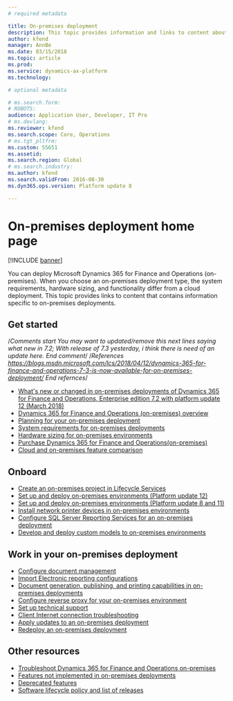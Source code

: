 ```yaml
---
# required metadata

title: On-premises deployment
description: This topic provides information and links to content about on-premises deployments.
author: kfend
manager: AnnBe
ms.date: 03/15/2018
ms.topic: article
ms.prod: 
ms.service: dynamics-ax-platform
ms.technology: 

# optional metadata

# ms.search.form: 
# ROBOTS: 
audience: Application User, Developer, IT Pro
# ms.devlang: 
ms.reviewer: kfend
ms.search.scope: Core, Operations
# ms.tgt_pltfrm: 
ms.custom: 55651
ms.assetid: 
ms.search.region: Global
# ms.search.industry: 
ms.author: kfend
ms.search.validFrom: 2016-08-30
ms.dyn365.ops.version: Platform update 8

---
```

# On-premises deployment home page

[!INCLUDE [banner](../includes/banner.md)]

You can deploy Microsoft Dynamics 365 for Finance and Operations (on-premises). When you choose an on-premises deployment type, the system requirements, hardware sizing, and functionality differ from a cloud deployment. This topic provides links to content that contains information specific to on-premises deployments.

## Get started
  /*Comments start
  You may want to updated/remove this next lines saying what new in 7.2; With release of 7.3 yesterday, i think there is need of an update here.
  End comment*/ 
  /*References
  https://blogs.msdn.microsoft.com/lcs/2018/04/12/dynamics-365-for-finance-and-operations-7-3-is-now-available-for-on-premises-deployment/
  End refernces*/
- [What's new or changed in on-premises deployments of Dynamics 365 for Finance and Operations, Enterprise edition 7.2 with platform update 12 (March 2018)](../../fin-and-ops/get-started/whats-new-LBD-PU12-App72.md)
- [Dynamics 365 for Finance and Operations (on-premises) overview](on-premises-overview.md)
- [Planning for your on-premises deployment](plan-onprem-deployment.md)
- [System requirements for on-premises deployments](../../fin-and-ops/get-started/system-requirements-on-prem.md)
- [Hardware sizing for on-premises environments](../../fin-and-ops/get-started/hardware-sizing-on-premises-environments.md)
- [Purchase Dynamics 365 for Finance and Operations(on-premises)](../../fin-and-ops/get-started/purchase-on-premises.md)
- [Cloud and on-premises feature comparison](../../fin-and-ops/get-started/cloud-prem-comparison.md)

## Onboard
- [Create an on-premises project in Lifecycle Services](../lifecycle-services/lbd-create-lcs-on-prem-project.md)
- [Set up and deploy on-premises environments (Platform update 12)](setup-deploy-on-premises-pu12.md)
- [Set up and deploy on-premises environments (Platform update 8 and 11)](setup-deploy-on-premises-pu8-pu11.md)
- [Install network printer devices in on-premises environments](../analytics/install-network-printer-onprem.md)
- [Configure SQL Server Reporting Services for an on-premises deployment](../analytics/configure-ssrs-on-premises.md)
- [Develop and deploy custom models to on-premises environments](develop-deploy-custom-models-on-premises.md)

## Work in your on-premises deployment
- [Configure document management](../../fin-and-ops/organization-administration/configure-document-management.md)
- [Import Electronic reporting configurations](../analytics/electronic-reporting-import-ger-configurations.md)
- [Document generation, publishing, and printing capabilities in on-premises deployments](../analytics/printing-capabilities-on-premises.md)
- [Configure reverse proxy for your on-premises environment](onprem-reverseproxy.md)
- [Set up technical support](../lifecycle-services/support-experience.md)
- [Client Internet connection troubleshooting](../user-interface/client-disconnected.md)
- [Apply updates to an on-premises deployment](apply-updates-on-premises.md)
- [Redeploy an on-premises deployment](redeploy-on-prem.md)

## Other resources
- [Troubleshoot Dynamics 365 for Finance and Operations on-premises](troubleshoot-on-prem.md)
- [Features not implemented in on-premises deployments](../../fin-and-ops/get-started/features-not-implemented-on-prem.md)
- [Deprecated features](../migration-upgrade/deprecated-features.md)
- [Software lifecycle policy and list of releases](../migration-upgrade/versions-update-policy.md)
 
